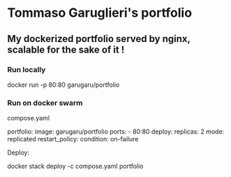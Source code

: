 
# Tommaso Garuglieri's portfolio

## My dockerized portfolio served by nginx, scalable for the sake of it !


### Run locally

  docker run -p 80:80 garugaru/portfolio

### Run on docker swarm

compose.yaml

  portfolio:
    image: garugaru/portfolio
    ports:
      - 80:80
    deploy:
      replicas: 2
      mode: replicated
      restart_policy:
        condition: on-failure

Deploy:

  docker stack deploy -c compose.yaml portfolio
